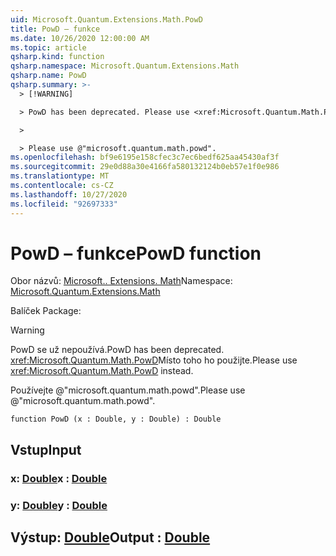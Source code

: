 ```yaml
---
uid: Microsoft.Quantum.Extensions.Math.PowD
title: PowD – funkce
ms.date: 10/26/2020 12:00:00 AM
ms.topic: article
qsharp.kind: function
qsharp.namespace: Microsoft.Quantum.Extensions.Math
qsharp.name: PowD
qsharp.summary: >-
  > [!WARNING]

  > PowD has been deprecated. Please use <xref:Microsoft.Quantum.Math.PowD> instead.

  >

  > Please use @"microsoft.quantum.math.powd".
ms.openlocfilehash: bf9e6195e158cfec3c7ec6bedf625aa45430af3f
ms.sourcegitcommit: 29e0d88a30e4166fa580132124b0eb57e1f0e986
ms.translationtype: MT
ms.contentlocale: cs-CZ
ms.lasthandoff: 10/27/2020
ms.locfileid: "92697333"
---
```

# <a name="powd-function"></a><span data-ttu-id="5d0e2-102">PowD – funkce</span><span class="sxs-lookup"><span data-stu-id="5d0e2-102">PowD function</span></span>

<span data-ttu-id="5d0e2-103">Obor názvů: [Microsoft.. Extensions. Math](xref:Microsoft.Quantum.Extensions.Math)</span><span class="sxs-lookup"><span data-stu-id="5d0e2-103">Namespace: [Microsoft.Quantum.Extensions.Math](xref:Microsoft.Quantum.Extensions.Math)</span></span>

<span data-ttu-id="5d0e2-104">Balíček [](https://nuget.org/packages/)</span><span class="sxs-lookup"><span data-stu-id="5d0e2-104">Package: [](https://nuget.org/packages/)</span></span>


> [!WARNING]
> <span data-ttu-id="5d0e2-105">PowD se už nepoužívá.</span><span class="sxs-lookup"><span data-stu-id="5d0e2-105">PowD has been deprecated.</span></span> <span data-ttu-id="5d0e2-106"><xref:Microsoft.Quantum.Math.PowD>Místo toho ho použijte.</span><span class="sxs-lookup"><span data-stu-id="5d0e2-106">Please use <xref:Microsoft.Quantum.Math.PowD> instead.</span></span>
>
> <span data-ttu-id="5d0e2-107">Používejte @"microsoft.quantum.math.powd".</span><span class="sxs-lookup"><span data-stu-id="5d0e2-107">Please use @"microsoft.quantum.math.powd".</span></span>



```qsharp
function PowD (x : Double, y : Double) : Double
```


## <a name="input"></a><span data-ttu-id="5d0e2-108">Vstup</span><span class="sxs-lookup"><span data-stu-id="5d0e2-108">Input</span></span>

### <a name="x--double"></a><span data-ttu-id="5d0e2-109">x: [Double](xref:microsoft.quantum.lang-ref.double)</span><span class="sxs-lookup"><span data-stu-id="5d0e2-109">x : [Double](xref:microsoft.quantum.lang-ref.double)</span></span>




### <a name="y--double"></a><span data-ttu-id="5d0e2-110">y: [Double](xref:microsoft.quantum.lang-ref.double)</span><span class="sxs-lookup"><span data-stu-id="5d0e2-110">y : [Double](xref:microsoft.quantum.lang-ref.double)</span></span>





## <a name="output--double"></a><span data-ttu-id="5d0e2-111">Výstup: [Double](xref:microsoft.quantum.lang-ref.double)</span><span class="sxs-lookup"><span data-stu-id="5d0e2-111">Output : [Double](xref:microsoft.quantum.lang-ref.double)</span></span>

